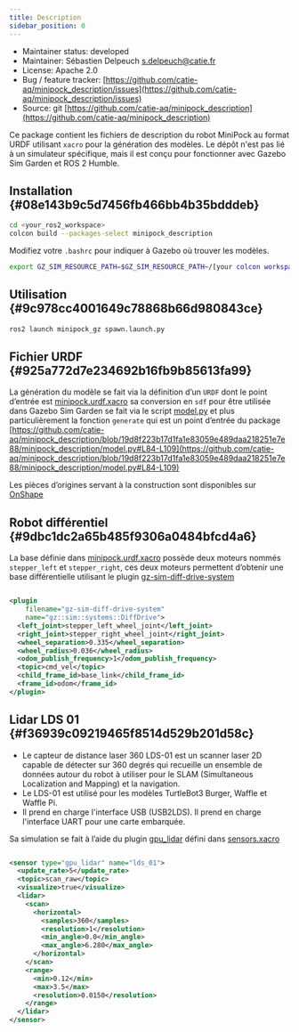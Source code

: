 ```yaml
---
title: Description
sidebar_position: 0
---
```


- Maintainer status: developed
- Maintainer: Sébastien Delpeuch [s.delpeuch@catie.fr](mailto:s.delpeuch@catie.fr)
- License: Apache 2.0
- Bug / feature tracker: [https://github.com/catie-aq/minipock_description/issues](https://github.com/catie-aq/minipock_description/issues)
- Source: git [https://github.com/catie-aq/minipock_description](https://github.com/catie-aq/minipock_description)

Ce package contient les fichiers de description du robot MiniPock au format URDF utilisant `xacro` pour la génération
des modèles. Le dépôt n'est pas lié à un simulateur spécifique, mais il est conçu pour fonctionner avec Gazebo Sim
Garden et ROS 2 Humble.

## Installation {#08e143b9c5d7456fb466bb4b35bdddeb}

```bash
cd <your_ros2_workspace>
colcon build --packages-select minipock_description
```

Modifiez votre `.bashrc` pour indiquer à Gazebo où trouver les modèles.

```bash
export GZ_SIM_RESOURCE_PATH=$GZ_SIM_RESOURCE_PATH~/[your colcon workspace]/install/share
```

## Utilisation {#9c978cc4001649c78868b66d980843ce}

```bash
ros2 launch minipock_gz spawn.launch.py
```

## Fichier URDF {#925a772d7e234692b16fb9b85613fa99}

La génération du modèle se fait via la définition d’un `URDF` dont le point d’entrée
est [minipock.urdf.xacro](https://github.com/catie-aq/minipock_description/blob/main/urdf/minipock.urdf.xacro) sa
conversion en `sdf` pour être utilisée dans Gazebo Sim Garden se fait via le
script [model.py](https://github.com/catie-aq/minipock_description/blob/main/minipock_description/model.py) et plus
particulièrement la fonction `generate` qui est un point d’entrée du
package [https://github.com/catie-aq/minipock_description/blob/19d8f223b17d1fa1e83059e489daa218251e7e88/minipock_description/model.py#L84-L109](https://github.com/catie-aq/minipock_description/blob/19d8f223b17d1fa1e83059e489daa218251e7e88/minipock_description/model.py#L84-L109)

Les pièces d’origines servant à la construction sont disponibles
sur [OnShape](https://cad.onshape.com/documents/33cae3bcf76fa1a7bad5518d/w/291d81df1473dfe37dbb5dbf/e/d2e6f80356159bebf1722dda)

## Robot différentiel {#9dbc1dc2a65b485f9306a0484bfcd4a6}

La base définie
dans [minipock.urdf.xacro](https://github.com/catie-aq/minipock_description/blob/main/urdf/minipock.urdf.xacro) possède
deux moteurs nommés `stepper_left` et `stepper_right`, ces deux moteurs permettent d’obtenir une base différentielle
utilisant le
plugin [gz-sim-diff-drive-system](https://gazebosim.org/api/sim/8/classgz_1_1sim_1_1systems_1_1DiffDrive.html)

```xml

<plugin
    filename="gz-sim-diff-drive-system"
    name="gz::sim::systems::DiffDrive">
  <left_joint>stepper_left_wheel_joint</left_joint>
  <right_joint>stepper_right_wheel_joint</right_joint>
  <wheel_separation>0.335</wheel_separation>
  <wheel_radius>0.036</wheel_radius>
  <odom_publish_frequency>1</odom_publish_frequency>
  <topic>cmd_vel</topic>
  <child_frame_id>base_link</child_frame_id>
  <frame_id>odom</frame_id>
</plugin>
```

## Lidar LDS 01 {#f36939c09219465f8514d529b201d58c}

- Le capteur de distance laser 360 LDS-01 est un scanner laser 2D capable de détecter sur 360 degrés qui recueille un
ensemble de données autour du robot à utiliser pour le SLAM (Simultaneous Localization and Mapping) et la navigation.
- Le LDS-01 est utilisé pour les modèles TurtleBot3 Burger, Waffle et Waffle Pi.
- Il prend en charge l'interface USB (USB2LDS). Il prend en charge l'interface UART pour une carte embarquée.

Sa simulation se fait à l’aide du
plugin [gpu_lidar](https://gazebosim.org/api/sensors/8/classgz_1_1sensors_1_1GpuLidarSensor.html) défini
dans [sensors.xacro](https://github.com/catie-aq/minipock_description/blob/main/urdf/sensors.xacro)

```xml

<sensor type="gpu_lidar" name="lds_01">
  <update_rate>5</update_rate>
  <topic>scan_raw</topic>
  <visualize>true</visualize>
  <lidar>
    <scan>
      <horizontal>
        <samples>360</samples>
        <resolution>1</resolution>
        <min_angle>0.0</min_angle>
        <max_angle>6.280</max_angle>
      </horizontal>
    </scan>
    <range>
      <min>0.12</min>
      <max>3.5</max>
      <resolution>0.0150</resolution>
    </range>
  </lidar>
</sensor>
```
